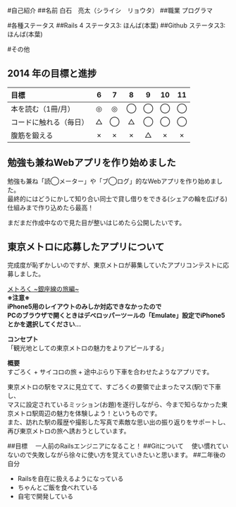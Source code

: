 #自己紹介
##名前
  白石　亮太（シライシ　リョウタ）
##職業
  プログラマ

#各種ステータス
##Rails 4
  ステータス3: ほんば(本葉)
##Github
  ステータス3: ほんば(本葉)

#その他

## 2014 年の目標と進捗
| 目標 | 6 | 7 | 8 | 9 | 10 | 11 |
| :--- | :-: | :-: | :-: | :-: |:-:|:-:|
| 本を読む（1冊/月） | ◎ | ◎ | ◯ | ◯ | ◯ | ◯ |
| コードに触れる（毎日） | △ | ◯ | △ | ◯ | ◯ | ◯ |
| 腹筋を鍛える | × | × | × | △ | × | × |

## 勉強も兼ねWebアプリを作り始めました
勉強も兼ね「読◯メーター」や「ブ◯ログ」的なWebアプリを作り始めました。  
最終的にはどうにかして知り合い同士で貸し借りをできる(シェアの輪を広げる)仕組みまで作り込めたら最高！  

まだまだ作成中なので見た目が整いはじめたら公開したいです。  

## 東京メトロに応募したアプリについて
完成度が恥ずかしいのですが、東京メトロが募集していたアプリコンテストに応募しました。  

[メトろく ~銀座線の旅編~](http://metroku.herokuapp.com/)  
**※注意※**  
**iPhone5用のレイアウトのみしか対応できなかったので**  
**PCのブラウザで開くときはデベロッパーツールの「Emulate」設定でiPhone5とかを選択してください...**  

**コンセプト**  
「観光地としての東京メトロの魅力をよりアピールする」  

**概要**  
すごろく + サイコロの旅 + 途中ぶらり下車を合わせたようなアプリです。  

東京メトロの駅をマスに見立てて、すごろくの要領で止まったマス(駅)で下車し、  
マスに設定されているミッション(お題)を遂行しながら、今まで知らなかった東京メトロ駅周辺の魅力を体験しよう！というものです。  
また、訪れた駅の履歴や撮影した写真で素敵な思い出の振り返りをサポートし、再び東京メトロの旅へ誘おうとしています。  

##目標
　一人前のRailsエンジニアになること！
##Gitについて
　使い慣れていないので失敗しながら徐々に使い方を覚えていきたいと思います。
##二年後の自分
  * Railsを自在に扱えるようになっている
  * ちゃんとご飯を食べれている
  * 自宅で開発している


